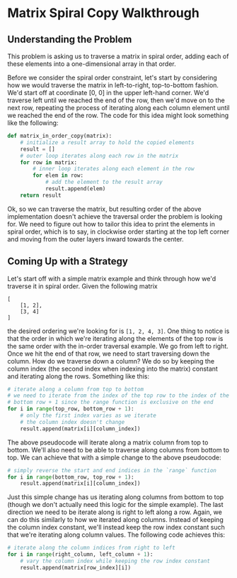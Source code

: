 # Matrix Spiral Copy Walkthrough

## Understanding the Problem

This problem is asking us to traverse a matrix in spiral order, adding each of
these elements into a one-dimensional array in that order. 

Before we consider the spiral order constraint, let's start by considering how
we would traverse the matrix in left-to-right, top-to-bottom fashion. We'd start
off at coordinate [0, 0] in the upper left-hand corner. We'd traverse left until
we reached the end of the row, then we'd move on to the next row, repeating the
process of iterating along each column element until we reached the end of the
row. The code for this idea might look something like the following:

```python
def matrix_in_order_copy(matrix):
    # initialize a result array to hold the copied elements
    result = []
    # outer loop iterates along each row in the matrix
    for row in matrix:
        # inner loop iterates along each element in the row
        for elem in row:
            # add the element to the result array
            result.append(elem)
    return result
```

Ok, so we can traverse the matrix, but resulting order of the above
implementation doesn't achieve the traversal order the problem is looking for.
We need to figure out how to tailor this idea to print the elements in spiral
order, which is to say, in clockwise order starting at the top left corner and
moving from the outer layers inward towards the center. 

## Coming Up with a Strategy

Let's start off with a simple matrix example and think through how we'd traverse
it in spiral order. Given the following matrix

```
[
    [1, 2],
    [3, 4]
]
```

the desired ordering we're looking for is `[1, 2, 4, 3]`. One thing to notice is
that the order in which we're iterating along the elements of the top row is the
same order with the in-order traversal example. We go from left to right. Once
we hit the end of that row, we need to start traversing down the column. How do
we traverse down a column? We do so by keeping the column index (the second
index when indexing into the matrix) constant and iterating along the rows.
Something like this:

```python
# iterate along a column from top to bottom
# we need to iterate from the index of the top row to the index of the 
# bottom row + 1 since the range function is exclusive on the end 
for i in range(top_row, bottom_row + 1):
    # only the first index varies as we iterate
    # the column index doesn't change 
    result.append(matrix[i][column_index])
```

The above pseudocode will iterate along a matrix column from top to bottom.
We'll also need to be able to traverse along columns from bottom to top. We can
achieve that with a simple change to the above pseudocode:

```python
# simply reverse the start and end indices in the `range` function
for i in range(bottom_row, top_row + 1):
    result.append(matrix[i][column_index])
```

Just this simple change has us iterating along columns from bottom to top
(though we don't actually need this logic for the simple example). The last
direction we need to be iterate along is right to left along a row. Again, we
can do this similarly to how we iterated along columns. Instead of keeping the
column index constant, we'll instead keep the row index constant such that we're
iterating along column values. The following code achieves this:

```python
# iterate along the column indices from right to left
for i in range(right_column, left_column + 1):
    # vary the column index while keeping the row index constant
    result.append(matrix[row_index][i])
```
